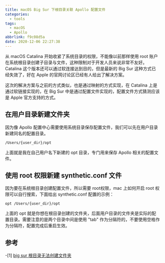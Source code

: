 ```yaml
---
title: macOS Big Sur 下根目录关联 Apollo 配置文件
categories:
  - tools
tags:
  - macOS
  - Apollo
abbrlink: f9c08d5a
date: 2020-12-06 22:27:38
---
```


从 macOS Catalina 开始收紧了系统目录的权限，不能像以前那样使用 root 账户在系统根目录创建子目录与文件，这种限制对于开发人员来说非常不友好。Catalina 这个版本还可以通过软连接达到目的，但是最新的 Big Sur 这种方式已经失效了，好在 Apple 的官网讨论区已经有人给出了解决方案。

<!--more-->

这次的解决方案与之前的方式类似，也是通过映射的方式实现，在 Catalina 上是通过软链接实现的，在 Big Sur 中是通过配置文件实现的，配置文件方式猜测应该是 Apple 官方支持的方式。

## 在用户目录新建文件夹

因为像 Apollo 配置中心需要使用系统目录保存配置文件，我们可以先在用户目录新建同名的配置目录。

```
/Users/{user_dir}/opt
```
上面就是我在自己用户名下新建的 opt 目录，专门用来保存 Apollo 相关的配置文件。

## 使用 root 权限新建 synthetic.conf 文件

因为要在系统根目录创建配置文件，所以需要 root权限，mac 上如何开启 root 权限可以自行搜索，下面给出 synthetic.conf 配置的示例：

```
opt	/Users/{user_dir}/opt
```

上面的 opt 就是你想在根目录创建的文件夹，后面用户目录的文件夹是实际的配置目录。需要注意的是两个目录中间是使用 "tab" 作为分隔符的，不要使用空格作为分隔符，配置完成后重启生效。

## 参考

-[1] [big sur 根目录无法创建文件夹](https://discussionschinese.apple.com/thread/252048297)







